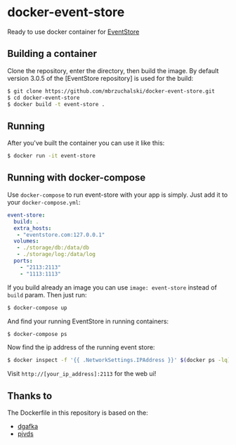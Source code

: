 docker-event-store
==================

Ready to use docker container for [EventStore](http://geteventstore.com/)

## Building a container

Clone the repository, enter the directory, then build the image. By default version
3.0.5 of the [EventStore repository] is used for the build:

```bash
$ git clone https://github.com/mbrzuchalski/docker-event-store.git
$ cd docker-event-store
$ docker build -t event-store .
```

## Running

After you've built the container you can use it like this:

```bash
$ docker run -it event-store
```

## Running with docker-compose

Use `docker-compose` to run event-store with your app is simply. Just add it to your `docker-compose.yml`:

```yml
event-store:
  build: .
  extra_hosts:
   - "eventstore.com:127.0.0.1"
  volumes:
   - ./storage/db:/data/db
   - ./storage/log:/data/log
  ports:
    - "2113:2113"
    - "1113:1113"
```

If you build already an image you can use `image: event-store` instead of `build` param.
Then just run:

```bash
$ docker-compose up
```

And find your running EventStore in running containers:

```bash
$ docker-compose ps
```

Now find the ip address of the running event store:

```bash
$ docker inspect -f '{{ .NetworkSettings.IPAddress }}' $(docker ps -lq)
```

Visit `http://[your_ip_address]:2113` for the web ui!

## Thanks to

The Dockerfile in this repository is based on the:

* [dgafka](https://github.com/dgafka/event-sourcing-php)
* [pjvds](https://github.com/pjvds/Dockerfiles)

